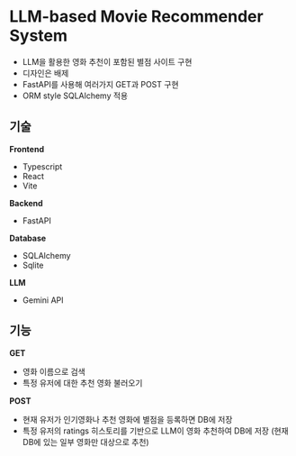 # LLM-based Movie Recommender System  

+ LLM을 활용한 영화 추천이 포함된 별점 사이트 구현  
+ 디자인은 배제  
+ FastAPI를 사용해 여러가지 GET과 POST 구현  
+ ORM style SQLAlchemy 적용 

## 기술  

**Frontend**  
+ Typescript   
+ React   
+ Vite  

**Backend**  
+ FastAPI   


**Database**  
+ SQLAlchemy  
+ Sqlite  

**LLM**  
+ Gemini API  

## 기능  

**GET**  
+ 영화 이름으로 검색  
+ 특정 유저에 대한 추천 영화 불러오기  

**POST**  
+ 현재 유저가 인기영화나 추천 영화에 별점을 등록하면 DB에 저장  
+ 특정 유저의 ratings 히스토리를 기반으로 LLM이 영화 추천하여 DB에 저장 (현재 DB에 있는 일부 영화만 대상으로 추천)  


